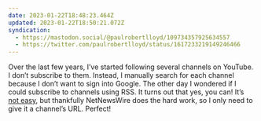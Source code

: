 ```yaml
---
date: 2023-01-22T18:48:23.464Z
updated: 2023-01-22T18:50:21.072Z
syndication:
  - https://mastodon.social/@paulrobertlloyd/109734357925634557
  - https://twitter.com/paulrobertlloyd/status/1617233219149246466
---
```

Over the last few years, I’ve started following several channels on YouTube. I don’t subscribe to them. Instead, I manually search for each channel because I don’t want to sign into Google. The other day I wondered if I could subscribe to channels using RSS. It turns out that yes, you can! It’s [not easy](https://danielmiessler.com/blog/rss-feed-youtube-channel/), but thankfully NetNewsWire does the hard work, so I only need to give it a channel’s URL. Perfect!
